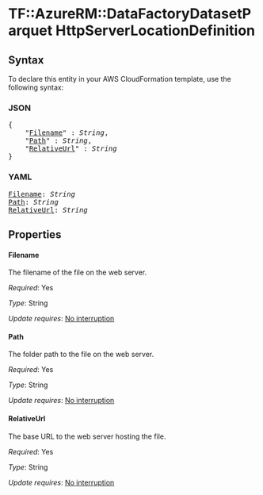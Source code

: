 # TF::AzureRM::DataFactoryDatasetParquet HttpServerLocationDefinition

## Syntax

To declare this entity in your AWS CloudFormation template, use the following syntax:

### JSON

<pre>
{
    "<a href="#filename" title="Filename">Filename</a>" : <i>String</i>,
    "<a href="#path" title="Path">Path</a>" : <i>String</i>,
    "<a href="#relativeurl" title="RelativeUrl">RelativeUrl</a>" : <i>String</i>
}
</pre>

### YAML

<pre>
<a href="#filename" title="Filename">Filename</a>: <i>String</i>
<a href="#path" title="Path">Path</a>: <i>String</i>
<a href="#relativeurl" title="RelativeUrl">RelativeUrl</a>: <i>String</i>
</pre>

## Properties

#### Filename

The filename of the file on the web server.

_Required_: Yes

_Type_: String

_Update requires_: [No interruption](https://docs.aws.amazon.com/AWSCloudFormation/latest/UserGuide/using-cfn-updating-stacks-update-behaviors.html#update-no-interrupt)

#### Path

The folder path to the file on the web server.

_Required_: Yes

_Type_: String

_Update requires_: [No interruption](https://docs.aws.amazon.com/AWSCloudFormation/latest/UserGuide/using-cfn-updating-stacks-update-behaviors.html#update-no-interrupt)

#### RelativeUrl

The base URL to the web server hosting the file.

_Required_: Yes

_Type_: String

_Update requires_: [No interruption](https://docs.aws.amazon.com/AWSCloudFormation/latest/UserGuide/using-cfn-updating-stacks-update-behaviors.html#update-no-interrupt)


